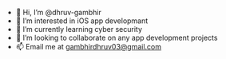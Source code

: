 - 👋 Hi, I’m @dhruv-gambhir
- 👀 I’m interested in iOS app developmant
- 🌱 I’m currently learning cyber security
- 💞️ I’m looking to collaborate on any app development projects
- 📫 Email me at gambhirdhruv03@gmail.com


